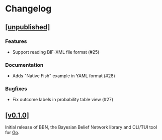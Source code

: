 # Changelog

## [[unpublished]](https://github.com/mlange-42/bbn/compare/v0.1.0...main)

### Features

* Support reading BIF-XML file format (#25)

### Documentation

* Adds "Native Fish" example in YAML format (#28)

### Bugfixes

* Fix outcome labels in probability table view (#27)

## [[v0.1.0]](https://github.com/mlange-42/bbn/commits/v0.1.0/)

Initial release of BBN, the Bayesian Belief Network library and CLI/TUI tool for [Go](https://go.dev).
